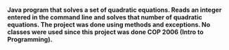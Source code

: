 #### Java program that solves a set of quadratic equations. Reads an integer entered in the command line and solves that number of quadratic equations. The project was done using methods and exceptions. No classes were used since this project was done COP 2006 (Intro to Programming).


